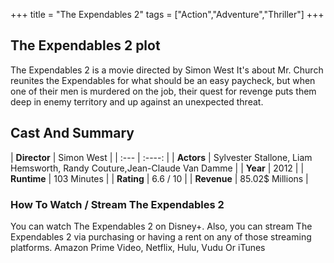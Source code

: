 +++
title = "The Expendables 2"
tags = ["Action","Adventure","Thriller"]
+++
## The Expendables 2 plot
The Expendables 2 is a movie directed by Simon West It's about Mr. Church reunites the Expendables for what should be an easy paycheck, but when one of their men is murdered on the job, their quest for revenge puts them deep in enemy territory and up against an unexpected threat.
## Cast And Summary
| **Director**      | Simon West |
    | :---        |    :----:   |
    |  **Actors** | Sylvester Stallone, Liam Hemsworth, Randy Couture,Jean-Claude Van Damme |
    | **Year**   | 2012    |
    |  **Runtime** | 103 Minutes |
    |  **Rating** | 6.6 / 10 | 
    |  **Revenue** | 85.02$ Millions |
### How To Watch / Stream The Expendables 2
You can watch The Expendables 2 on Disney+.
Also, you can stream The Expendables 2 via purchasing or having a rent on any of those streaming platforms.
Amazon Prime Video, Netflix, Hulu, Vudu Or iTunes